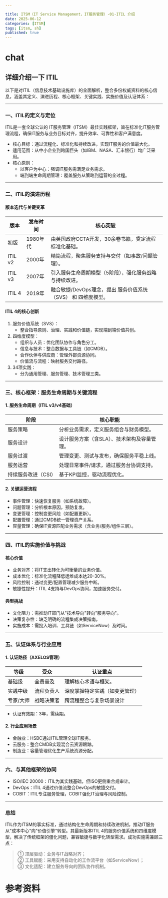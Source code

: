 ```yaml
---

title: ITSM（IT Service Management，IT服务管理）-01-ITIL 介绍
date: 2025-06-12
categories: [ITSM]
tags: [itsm, sh]
published: true
---
```


# 

# chat

## 详细介绍一下 ITIL 


以下是对ITIL（信息技术基础设施库）的全面解析，整合多份权威资料的核心信息，涵盖其定义、演进历程、核心框架、关键实践、实施价值及认证体系：

---

### 一、ITIL的定义与定位
ITIL是一套全球公认的 IT服务管理（ITSM）最佳实践框架，旨在标准化IT服务管理流程，确保IT服务与业务目标对齐，提升效率、可靠性和客户满意度。  
- 核心目标：通过流程化、标准化和持续改进，实现IT服务的价值最大化。  
- 适用范围：从中小企业到跨国巨头（如IBM、NASA、汇丰银行）均广泛采用。  
- 核心原则：  
  - 以客户为中心：强调IT服务需满足业务需求。  
  - 端到端生命周期管理：覆盖服务从策略到运营的全过程。  

---

### 二、ITIL的演进历程
#### 版本迭代与关键变革

| 版本   | 发布时间 | 核心突破                                                                 |  
|------------|--------------|-----------------------------------------------------------------------------|  
| 初版   | 1980年代     | 由英国政府CCTA开发，30余卷书籍，奠定流程标准化基础。|  
| ITIL v2| 2000年       | 精简流程，聚焦服务支持与交付（如事故/问题管理）。|  
| ITIL v3| 2007年       | 引入服务生命周期模型（5阶段），强化服务战略与持续改进。 |  
| ITIL 4 | 2019年       | 融合敏捷/DevOps理念，提出 服务价值系统（SVS）  和 四维度模型。 |  


#### ITIL 4的核心创新  
1. 服务价值系统（SVS）：  
   - 整合指导原则、治理、实践和价值链，实现端到端价值共创。  
2. 四维度模型：  
   - 组织与人员：优化团队协作与角色分工。  
   - 信息与技术：整合数据与工具链（如CMDB）。  
   - 合作伙伴与供应商：管理外部资源协同。  
   - 价值流与流程：映射服务交付路径。  
3. 34项实践：  
   - 分为通用管理、服务管理、技术管理三类。  

---

### 三、核心框架：服务生命周期与关键流程
#### 1. 服务生命周期（ITIL v3/v4基础）  

| 阶段               | 核心职能                                                                 |  
|------------------------|-----------------------------------------------------------------------------|  
| 服务策略           | 分析业务需求，定义服务组合与财务模型。|  
| 服务设计           | 设计服务方案（含SLA）、技术架构及容量管理。|  
| 服务过渡           | 管理变更、测试与发布，确保服务平稳上线。|  
| 服务运营           | 处理日常事件/请求，通过服务台协调支持。|  
| 持续服务改进（CSI）| 基于KPI监控，驱动流程优化。|  


#### 2. 关键运营流程  
- 事件管理：快速恢复服务（如系统故障）。  
- 问题管理：分析根本原因，预防复发。  
- 变更管理：控制变更风险（如配置更新）。  
- 配置管理：通过CMDB统一管理资产关系。  
- 容量管理：确保IT资源匹配业务需求（含业务/服务/组件三层）。  

---

### 四、ITIL的实施价值与挑战
#### 核心价值  
- 业务对齐：将IT支出转化为可衡量的业务价值。  
- 成本优化：标准化流程降低运维成本达20-30%。  
- 风险控制：通过变更/配置管理减少服务中断。  
- 敏捷性提升：ITIL 4支持与DevOps协同，加速服务交付。  

#### 典型挑战  
- 文化阻力：需推动IT部门从"技术导向"转向"服务导向"。  
- 决策复杂性：缺乏明确的流程集成决策指南。  
- 实施成本：需投入培训、工具链（如ServiceNow）及时间。  

---

### 五、认证体系与行业应用
#### 1. 认证路径（AXELOS管理）  

| 等级      | 受众         | 认证重点                                  |  
|---------------|------------------|---------------------------------------------|  
| 基础级    | 全员普及         | 理解核心术语与框架。|  
| 实践中级  | 流程负责人       | 深度掌握特定实践（如变更管理）                |  
| 专家/大师 | 战略决策者       | 跨流程整合与复杂场景设计                      |  
- 认证有效期：3年，需续期。  


#### 2. 行业应用场景  
- 金融业：HSBC通过ITIL管理全球IT服务。  
- 云服务：整合CMDB实现混合云资源跟踪。  
- 制造业：容量管理优化生产系统资源分配。  

---

### 六、与其他框架的协同
- ISO/IEC 20000：ITIL为其实践基础，但ISO更侧重合规审计。  
- DevOps：ITIL 4通过价值流整合DevOps的敏捷交付。  
- COBIT：ITIL专注服务管理，COBIT强化IT治理与风险控制。  

---

### 总结  
ITIL作为ITSM的事实标准，通过结构化生命周期和持续改进机制，推动IT服务从"成本中心"向"价值引擎"转型。其最新版本ITIL 4的服务价值系统和四维度模型，解决了传统框架的僵化问题，兼容敏捷与数字化转型需求。成功实施需兼顾三点：  
> ① 顶层驱动：业务与IT战略对齐；  
> ② 工具赋能：采用支持自动化的工作流平台（如ServiceNow）；  
> ③ 文化适配：建立服务导向的团队协作机制。  


## 


# 参考资料

  